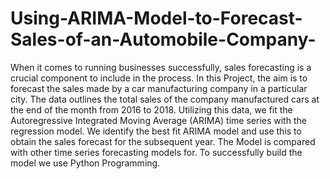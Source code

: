 # Using-ARIMA-Model-to-Forecast-Sales-of-an-Automobile-Company-
When it comes to running businesses successfully, sales forecasting is a crucial component to include in the process. In this Project, the aim is to forecast the sales made by a car manufacturing company in a particular city. The data outlines the total sales of the company manufactured cars at the end of the month from 2016 to 2018. Utilizing this data, we fit the Autoregressive Integrated Moving Average (ARIMA) time series with the regression model. We identify the best fit ARIMA model and use this to obtain the sales forecast for the subsequent year. The Model is compared with other time series forecasting models for. To successfully build the model we use Python Programming. 
